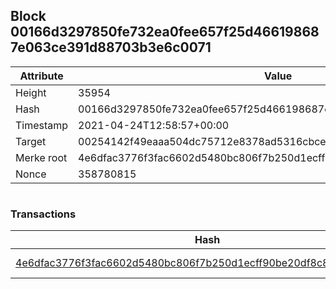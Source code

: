 ## Block 00166d3297850fe732ea0fee657f25d466198687e063ce391d88703b3e6c0071

Attribute | Value
--- | ---
Height | 35954
Hash | 00166d3297850fe732ea0fee657f25d466198687e063ce391d88703b3e6c0071
Timestamp | 2021-04-24T12:58:57+00:00
Target | 00254142f49eaaa504dc75712e8378ad5316cbcead634704b3734b6271167cc4
Merke root | 4e6dfac3776f3fac6602d5480bc806f7b250d1ecff90be20df8c8399db189635
Nonce | 358780815

```

```

### Transactions

Hash | Amount
--- | ---
[4e6dfac3776f3fac6602d5480bc806f7b250d1ecff90be20df8c8399db189635](4e6dfac3776f3fac6602d5480bc806f7b250d1ecff90be20df8c8399db189635.md) | 10.00000000 SKEPTI 
